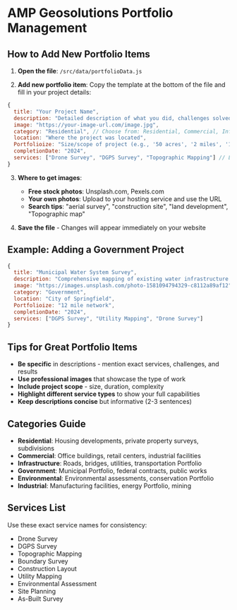 # AMP Geosolutions Portfolio Management

## How to Add New Portfolio Items

1. **Open the file**: `/src/data/portfolioData.js`

2. **Add new portfolio item**: Copy the template at the bottom of the file and fill in your project details:

```javascript
{
  title: "Your Project Name",
  description: "Detailed description of what you did, challenges solved, and results achieved.",
  image: "https://your-image-url.com/image.jpg",
  category: "Residential", // Choose from: Residential, Commercial, Infrastructure, Government, Environmental, Industrial
  location: "Where the project was located",
  Portfolioize: "Size/scope of project (e.g., '50 acres', '2 miles', '10 buildings')",
  completionDate: "2024",
  services: ["Drone Survey", "DGPS Survey", "Topographic Mapping"] // List all services you provided
}
```

3. **Where to get images**:
   - **Free stock photos**: Unsplash.com, Pexels.com
   - **Your own photos**: Upload to your hosting service and use the URL
   - **Search tips**: "aerial survey", "construction site", "land development", "Topographic map"

4. **Save the file** - Changes will appear immediately on your website

## Example: Adding a Government Project

```javascript
{
  title: "Municipal Water System Survey",
  description: "Comprehensive mapping of existing water infrastructure for city planning department including pipe locations, elevation data, and access point documentation.",
  image: "https://images.unsplash.com/photo-1581094794329-c8112a89af12",
  category: "Government",
  location: "City of Springfield",
  Portfolioize: "12 mile network",
  completionDate: "2024",
  services: ["DGPS Survey", "Utility Mapping", "Drone Survey"]
}
```

## Tips for Great Portfolio Items

- **Be specific** in descriptions - mention exact services, challenges, and results
- **Use professional images** that showcase the type of work
- **Include project scope** - size, duration, complexity
- **Highlight different service types** to show your full capabilities
- **Keep descriptions concise** but informative (2-3 sentences)

## Categories Guide

- **Residential**: Housing developments, private property surveys, subdivisions
- **Commercial**: Office buildings, retail centers, industrial facilities  
- **Infrastructure**: Roads, bridges, utilities, transportation Portfolio
- **Government**: Municipal Portfolio, federal contracts, public works
- **Environmental**: Environmental assessments, conservation Portfolio
- **Industrial**: Manufacturing facilities, energy Portfolio, mining

## Services List

Use these exact service names for consistency:
- Drone Survey
- DGPS Survey
- Topographic Mapping
- Boundary Survey
- Construction Layout
- Utility Mapping
- Environmental Assessment
- Site Planning
- As-Built Survey